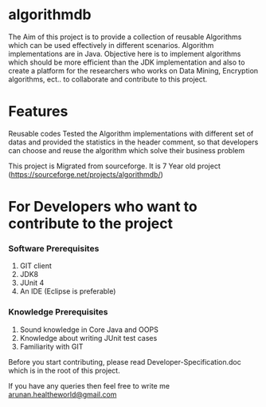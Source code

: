 # algorithmdb
The Aim of this project is to provide a collection of reusable Algorithms which can be used effectively in different scenarios.  Algorithm implementations are in Java. Objective here is to implement algorithms which should be more efficient than the JDK implementation and also to create a platform for the researchers who works on Data Mining, Encryption algorithms, ect.. to collaborate and contribute to this project.

# Features
Reusable codes
Tested the Algorithm implementations with different set of datas and provided the statistics in the header comment, so that developers can choose and reuse the algorithm which solve their business problem

This project is Migrated from sourceforge. It is 7 Year old project (https://sourceforge.net/projects/algorithmdb/)

# For Developers who want to contribute to the project

### Software Prerequisites 
1. GIT client 
2. JDK8
3. JUnit 4
4. An IDE (Eclipse is preferable)

### Knowledge Prerequisites
1. Sound knowledge in Core Java and OOPS
2. Knowledge about writing JUnit test cases
3. Familiarity with GIT

Before you start contributing, please read Developer-Specification.doc which is in the root of this project.

If you have any queries then feel free to write me arunan.healtheworld@gmail.com
